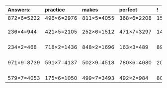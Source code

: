 | Answers: | practice | makes | perfect | ! |
| :--- | :--- | :--- | :--- | :--- |
| 872×6=5232 | 496×6=2976 | 811×5=4055 | 368×6=2208 | 159×2=318 | 
|   |   |   |   |   | 
|   |   |   |   |   | 
|   |   |   |   |   | 
| 236×4=944 | 421×5=2105 | 252×6=1512 | 471×7=3297 | 148×6=888 | 
|   |   |   |   |   | 
|   |   |   |   |   | 
|   |   |   |   |   | 
|   |   |   |   |   | 
| 234×2=468 | 718×2=1436 | 848×2=1696 | 163×3=489 | 894×6=5364 | 
|   |   |   |   |   | 
|   |   |   |   |   | 
|   |   |   |   |   | 
|   |   |   |   |   | 
| 971×9=8739 | 591×7=4137 | 502×9=4518 | 780×6=4680 | 209×8=1672 | 
|   |   |   |   |   | 
|   |   |   |   |   | 
|   |   |   |   |   | 
|   |   |   |   |   | 
| 579×7=4053 | 175×6=1050 | 499×7=3493 | 492×2=984 | 800×8=6400 | 
